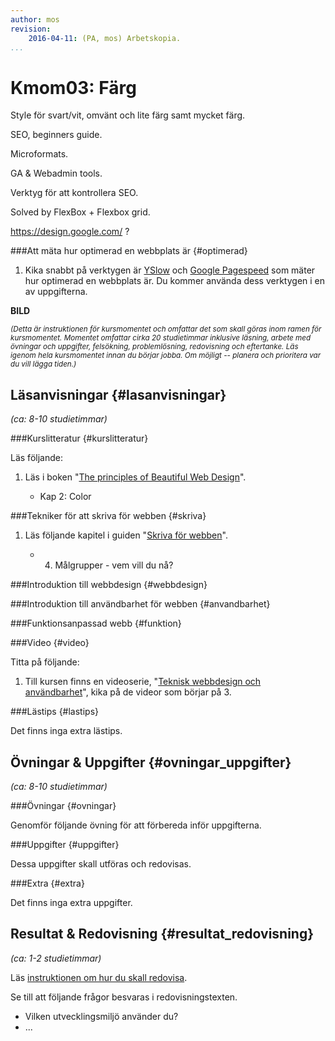 ```yaml
---
author: mos
revision:
    2016-04-11: (PA, mos) Arbetskopia.
...
```

Kmom03: Färg
====================================

Style för svart/vit, omvänt och lite färg samt mycket färg.

SEO, beginners guide.

Microformats.

GA & Webadmin tools.

Verktyg för att kontrollera SEO.


Solved by FlexBox + Flexbox grid.


https://design.google.com/ ?



###Att mäta hur optimerad en webbplats är {#optimerad}

1. Kika snabbt på verktygen är [YSlow](http://yslow.org/) och [Google Pagespeed](https://developers.google.com/speed/pagespeed/) som mäter hur optimerad en webbplats är. Du kommer använda dess verktygen i en av uppgifterna.




<!--more-->

**BILD**
<!--
[FIGURE src=/image/snapht14/python-marvin2.png?w=w2 caption="Marvin skall nu lära sig lite mer och få en bättre struktur."]
-->

<small>*(Detta är instruktionen för kursmomentet och omfattar det som skall göras inom ramen för kursmomentet. Momentet omfattar cirka 20 studietimmar inklusive läsning, arbete med övningar och uppgifter, felsökning, problemlösning, redovisning och eftertanke. Läs igenom hela kursmomentet innan du börjar jobba. Om möjligt -- planera och prioritera var du vill lägga tiden.)*</small>



Läsanvisningar  {#lasanvisningar}
---------------------------------

*(ca: 8-10 studietimmar)*


###Kurslitteratur  {#kurslitteratur}

Läs följande:

1. Läs i boken "[The principles of Beautiful Web Design](kunskap/boken-the-principles-of-beautiful-web-design)".

    * Kap 2: Color



###Tekniker för att skriva för webben {#skriva}

1. Läs följande kapitel i guiden "[Skriva för webben](https://www.iis.se/lar-dig-mer/guider/hur-man-skriver-for-webben/)".

    * 4. Målgrupper - vem vill du nå?



###Introduktion till webbdesign {#webbdesign}



###Introduktion till användbarhet för webben {#anvandbarhet}



###Funktionsanpassad webb {#funktion}





###Video  {#video}

Titta på följande:

1. Till kursen finns en videoserie, "[Teknisk webbdesign och användbarhet](https://www.youtube.com/playlist?list=PLKtP9l5q3ce93K_FQtlmz2rcaR_BaKIET)", kika på de videor som börjar på 3.



###Lästips {#lastips}

Det finns inga extra lästips.



Övningar & Uppgifter  {#ovningar_uppgifter}
-------------------------------------------

*(ca: 8-10 studietimmar)*



###Övningar {#ovningar}

Genomför följande övning för att förbereda inför uppgifterna.




###Uppgifter {#uppgifter}

Dessa uppgifter skall utföras och redovisas.




###Extra {#extra}

Det finns inga extra uppgifter.



Resultat & Redovisning  {#resultat_redovisning}
-----------------------------------------------

*(ca: 1-2 studietimmar)*

Läs [instruktionen om hur du skall redovisa]([BASEURL]design/redovisa).

Se till att följande frågor besvaras i redovisningstexten.

* Vilken utvecklingsmiljö använder du?
* ...
